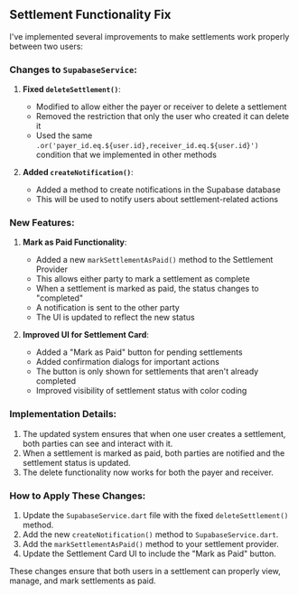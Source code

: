 ## Settlement Functionality Fix

I've implemented several improvements to make settlements work properly between two users:

### Changes to `SupabaseService`:

1. **Fixed `deleteSettlement()`**:
   - Modified to allow either the payer or receiver to delete a settlement
   - Removed the restriction that only the user who created it can delete it
   - Used the same `.or('payer_id.eq.${user.id},receiver_id.eq.${user.id}')` condition that we implemented in other methods

2. **Added `createNotification()`**:
   - Added a method to create notifications in the Supabase database
   - This will be used to notify users about settlement-related actions

### New Features:

1. **Mark as Paid Functionality**:
   - Added a new `markSettlementAsPaid()` method to the Settlement Provider
   - This allows either party to mark a settlement as complete
   - When a settlement is marked as paid, the status changes to "completed"
   - A notification is sent to the other party
   - The UI is updated to reflect the new status

2. **Improved UI for Settlement Card**:
   - Added a "Mark as Paid" button for pending settlements
   - Added confirmation dialogs for important actions
   - The button is only shown for settlements that aren't already completed
   - Improved visibility of settlement status with color coding

### Implementation Details:

1. The updated system ensures that when one user creates a settlement, both parties can see and interact with it.
2. When a settlement is marked as paid, both parties are notified and the settlement status is updated.
3. The delete functionality now works for both the payer and receiver.

### How to Apply These Changes:

1. Update the `SupabaseService.dart` file with the fixed `deleteSettlement()` method.
2. Add the new `createNotification()` method to `SupabaseService.dart`.
3. Add the `markSettlementAsPaid()` method to your settlement provider.
4. Update the Settlement Card UI to include the "Mark as Paid" button.

These changes ensure that both users in a settlement can properly view, manage, and mark settlements as paid.

